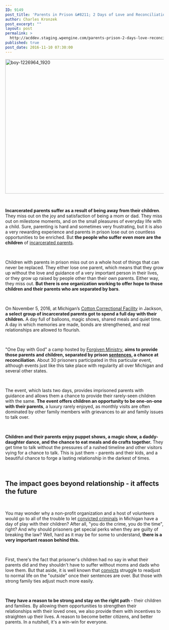 ```yaml
---
ID: 9149
post_title: 'Parents in Prison &#8211; 2 Days of Love and Reconciliation'
author: Charles Kronzek
post_excerpt: ""
layout: post
permalink: >
  http://acddev.staging.wpengine.com/parents-prison-2-days-love-reconciliation.html
published: true
post_date: 2016-11-10 07:30:00
---
```

<img class="alignnone size-large wp-image-9150" src="http://acddev.staging.wpengine.com/wp-content/uploads/2016/11/boy-1226964_1920-1024x683.jpg" alt="boy-1226964_1920" width="640" height="427" />

&nbsp;

<b>Incarcerated parents suffer as a result of being away from their children</b><span style="font-weight: 400;">. They miss out on the joy and satisfaction of being a mom or dad. They miss out on milestone moments, and on the small pleasures of everyday life with a child. Sure, parenting is hard and sometimes very frustrating, but it is also a very rewarding experience and parents in prison lose out on countless opportunities to be enriched. But </span><b>the people who suffer even more are the children</b><span style="font-weight: 400;"> of </span><a href="http://www.childprotectiveservicesdefense.com/faq/incarcerated-parent-rights.html" target="_blank"><span style="font-weight: 400;">incarcerated parents</span></a><span style="font-weight: 400;">.</span>

&nbsp;

<span style="font-weight: 400;">Children with parents in prison miss out on a whole host of things that can never be replaced. They either lose one parent, which means that they grow up without the love and guidance of a very important person in their lives, or they grow up raised by people other than their own parents. Either way, they miss out. </span><b>But there is one organization working to offer hope to those children and their parents who are separated by bars</b><span style="font-weight: 400;">.</span>

&nbsp;

<span style="font-weight: 400;">On November 5, 2016, at Michigan’s </span><a href="http://www.michigan.gov/corrections/0,4551,7-119-68854_1381_1385-5333--,00.html" target="_blank"><span style="font-weight: 400;">Cotton Correctional Facility</span></a><span style="font-weight: 400;"> in Jackson, </span><b>a select group of incarcerated parents got to spend a full day with their children.</b><span style="font-weight: 400;"> A day full of balloons, magic shows, shared meals and quiet time. A day in which memories are made, bonds are strengthened, and real relationships are allowed to flourish. </span>

&nbsp;

<span style="font-weight: 400;">"One Day with God" a camp hosted by </span><a href="http://www.forgivenministry.org/" target="_blank"><span style="font-weight: 400;">Forgiven Ministry</span></a><span style="font-weight: 400;">, </span><b>aims to provide those parents and children, separated by prison </b><a href="http://acddev.staging.wpengine.com/sentencing-options.html" target="_blank"><b>sentences</b></a><b>, a chance at reconciliation</b><span style="font-weight: 400;">. About 30 prisoners participated in this particular event, although events just like this take place with regularity all over Michigan and several other states.</span>

&nbsp;

<span style="font-weight: 400;">The event, which lasts two days, provides imprisoned parents with guidance and allows them a chance to provide their rarely-seen children with the same. </span><b>The event offers children an opportunity to be one-on-one with their parents</b><span style="font-weight: 400;">, a luxury rarely enjoyed, as monthly visits are often dominated by other family members with grievances to air and family issues to talk over.</span>

&nbsp;

<b>Children and their parents enjoy puppet shows, a magic show, a daddy-daughter dance, and the chance to eat meals and do crafts together.</b><span style="font-weight: 400;"> They get time to talk without the pressures of a rushed timeline and other visitors vying for a chance to talk. This is just them - parents and their kids, and a beautiful chance to forge a lasting relationship in the darkest of times.</span>

&nbsp;
<h2>The impact goes beyond relationship - it affects the future</h2>
&nbsp;

<span style="font-weight: 400;">You may wonder why a non-profit organization and a host of volunteers would go to all of the trouble to let </span><a href="http://acddev.staging.wpengine.com/drug-charges.html" target="_blank"><span style="font-weight: 400;">convicted criminals</span></a><span style="font-weight: 400;"> in Michigan have a day of play with their children? After all, "you do the crime, you do the time", right? And why should prisoners get special perks when they are guilty of breaking the law? Well, hard as it may be for some to understand, </span><b>there is a very important reason behind this.</b>

&nbsp;

<span style="font-weight: 400;">First, there's the fact that prisoner's children had no say in what their parents did and they shouldn't have to suffer without moms and dads who love them. But that aside, it is well known that </span><a href="http://acddev.staging.wpengine.com/domestic-assault.html" target="_blank"><span style="font-weight: 400;">convicts</span></a><span style="font-weight: 400;"> struggle to readjust to normal life on the "outside" once their sentences are over. But those with strong family ties adjust much more easily. </span>

&nbsp;

<b>They have a reason to be strong and stay on the right path </b><span style="font-weight: 400;">- their children and families. By allowing them opportunities to strengthen their relationships with their loved ones, we also provide them with incentives to straighten up their lives. A reason to become better citizens, and better parents. In a nutshell, it's a win-win for everyone.</span>

&nbsp;